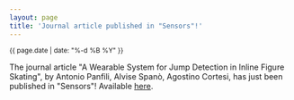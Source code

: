 ```yaml
---
layout: page
title: 'Journal article published in "Sensors"!'
---
```


<small>{{ page.date | date: "%-d %B %Y" }}</small>

The journal article "A Wearable System for Jump Detection in Inline Figure Skating", by Antonio Panfili, Alvise Spanò, Agostino Cortesi, has just been published in "Sensors"! Available [here](https://doi.org/10.3390/s22041650).
